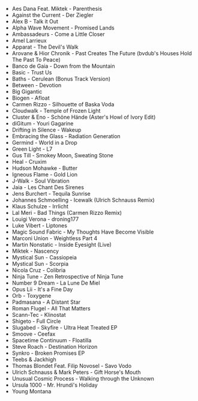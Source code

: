 * Aes Dana Feat. Miktek - Parenthesis
* Against the Current - Der Ziegler
* Alex B - Talk it Out
* Alpha Wave Movement - Promised Lands
* Ambassadeurs - Come a Little Closer
* Amel Larrieux
* Apparat - The Devil's Walk
* Arovane & Hior Chronik - Past Creates The Future (bvdub's Houses Hold The Past To Peace)
* Banco de Gaia - Down from the Mountain
* Basic - Trust Us
* Baths - Cerulean (Bonus Track Version)
* Between - Devotion
* Big Gigantic
* Biogen - Afloat
* Carmen Rizzo - Silhouette of Baska Voda
* Cloudwalk - Temple of Frozen Light
* Cluster & Eno - Schöne Hände (Aster's Howl of Ivory Edit)
* diGitum - Youri Gagarine
* Drifting in Silence - Wakeup
* Embracing the Glass - Radiation Generation
* Germind - World in a Drop
* Green Light - L7
* Gus Till - Smokey Moon, Sweating Stone
* Heal - Cruxim
* Hudson Mohawke - Butter
* Igneous Flame - Gold Lion
* J-Walk - Soul Vibration
* Jaia - Les Chant Des Sirenes
* Jens Burchert - Tequila Sunrise
* Johannes Schmoelling - Icewalk (Ulrich Schnauss Remix)
* Klaus Schulze - Irrlicht
* Lal Meri - Bad Things (Carmen Rizzo Remix)
* Louigi Verona - droning177
* Luke Vibert - Liptones
* Magic Sound Fabric - My Thoughts Have Become Visible
* Marconi Union - Weightless Part 4
* Martin Nonstatic - Inside Eyesight (Live)
* Miktek - Nascency
* Mystical Sun - Cassiopeia
* Mystical Sun - Scorpia
* Nicola Cruz - Colibria
* Ninja Tune - Zen Retrospective of Ninja Tune
* Number 9 Dream - La Lune De Miel
* Opus Lii - It's a Fine Day
* Orb - Toxygene
* Padmasana - A Distant Star
* Roman Flugel - All That Matters
* Scann-Tec - Klinostat
* Shigeto - Full Circle
* Slugabed - Skyfire - Ultra Heat Treated EP
* Smoove - Ceefax
* Spacetime Continuum - Floatilla
* Steve Roach - Destination Horizon
* Synkro - Broken Promises EP
* Teebs & Jackhigh
* Thomas Blondet Feat. Filip Novosel - Savo Vodo
* Ulrich Schnauss & Mark Peters - Gift Horse's Mouth
* Unusual Cosmic Process - Walking through the Unknown
* Ursula 1000 - Mr. Hrundi's Holiday
* Young Montana
